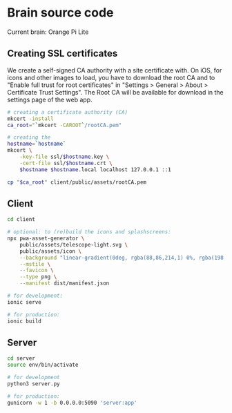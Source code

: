 # Brain source code

Current brain: Orange Pi Lite

## Creating SSL certificates

We create a self-signed CA authority with a site certificate with. On iOS, for
icons and other images to load, you have to download the root CA and to
"Enable full trust for root certificates" in "Settings > General > About > 
Certificate Trust Settings". The Root CA will be available for download
in the settings page of the web app.

```bash
# creating a certificate authority (CA)
mkcert -install
ca_root="`mkcert -CAROOT`/rootCA.pem"

# creating the 
hostname=`hostname`
mkcert \
	-key-file ssl/$hostname.key \
	-cert-file ssl/$hostname.crt \
	$hostname $hostname.local localhost 127.0.0.1 ::1

cp "$ca_root" client/public/assets/rootCA.pem
```

## Client

```bash
cd client

# optional: to (re)build the icons and splashscreens:
npx pwa-asset-generator \
	public/assets/telescope-light.svg \
	public/assets/icon \
	--background "linear-gradient(0deg, rgba(88,86,214,1) 0%, rgba(198,68,252,1) 100%)" \
	--mstile \
	--favicon \
	--type png \
	--manifest dist/manifest.json

# for development:
ionic serve

# for production:
ionic build
```

## Server

```bash
cd server
source env/bin/activate

# for development 
python3 server.py

# for production:
gunicorn -w 1 -b 0.0.0.0:5090 'server:app'
```

